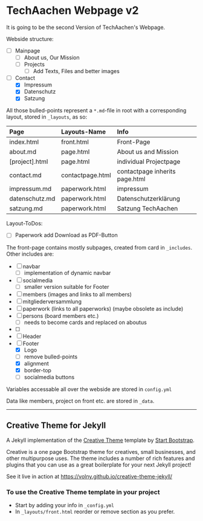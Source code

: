 # TechAachen Webpage v2

It is going to be the second Version of TechAachen's Webpage.

Webside structure:
- [ ] Mainpage
  - [ ] About us, Our Mission
  - [ ] Projects
    - [ ] Add Texts, Files and better images
- [ ] Contact
  - [x] Impressum
  - [x] Datenschutz
  - [x] Satzung

All those bulled-points represent a `*.md`-file in root with a corresponding layout, stored in `_layouts`, as so:

| Page           | Layouts-Name     | Info                           |
| :------------- | :-------------   | :-------------                 |
| index.html     | front.html       | Front-Page                     |
| about.md       | page.html        | About us and Mission           |
| [project].html | page.html        | individual Projectpage         |
| contact.md     | contactpage.html | contactpage inherits page.html |
| impressum.md   | paperwork.html   | impressum                      |
| datenschutz.md | paperwork.html   | Datenschutzerklärung           |
| satzung.md     | paperwork.html   | Satzung TechAachen             |

Layout-ToDos:
- [ ] Paperwork add Download as PDF-Button

The front-page contains mostly subpages, created from card in `_includes`.
Other includes are:
- [ ] navbar
  - [ ] implementation of dynamic navbar
- [ ] socialmedia
  - [ ] smaller version suitable for Footer
- [ ] members (images and links to all members)
- [ ] mitgliederversammlung
- [ ] paperwork (links to all paperworks) (maybe obsolete as include)
- [ ] persons (board members etc.)
  - [ ] needs to become cards and replaced on aboutus
- [ ]
- [ ] Header
- [ ] Footer
  - [x] Logo
  - [ ] remove bulled-points
  - [x] alignment
  - [x] border-top
  - [ ] socialmedia buttons

Variables accessable all over the webside are stored in `config.yml`

Data like members, project on front etc. are stored in `_data`.


***



## Creative Theme for Jekyll

A Jekyll implementation of the [Creative Theme](http://startbootstrap.com/template-overviews/creative/) template by [Start Bootstrap](http://startbootstrap.com).

Creative is a one page Bootstrap theme for creatives, small businesses, and other multipurpose uses.
The theme includes a number of rich features and plugins that you can use as a great boilerplate for your next Jekyll project!

See it live in action at <https://volny.github.io/creative-theme-jekyll/>

### To use the Creative Theme template in your project

- Start by adding your info in `_config.yml`
- In `_layouts/front.html` reorder or remove section as you prefer.
